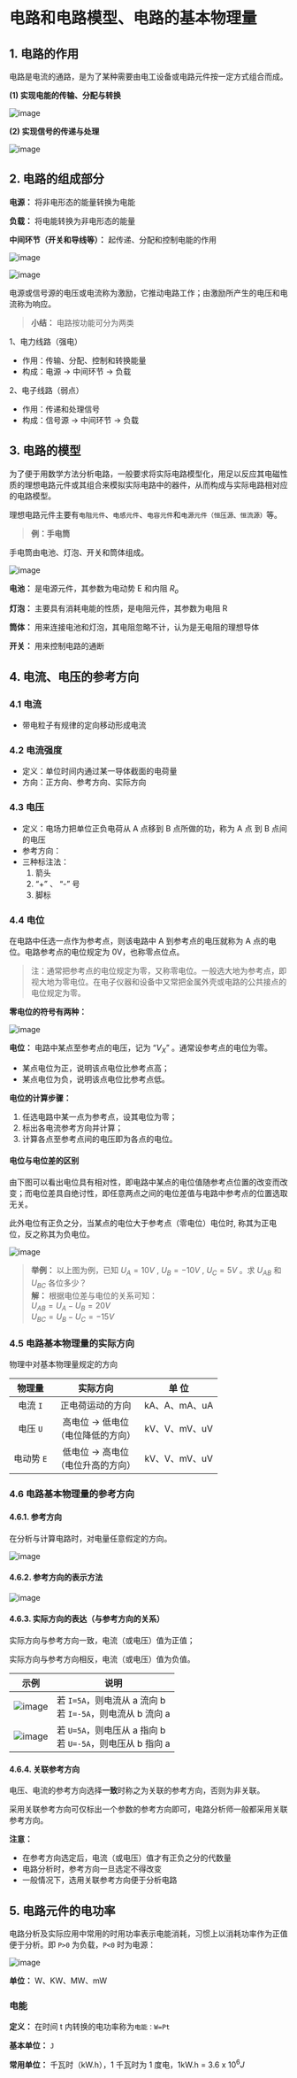 # 电路和电路模型、电路的基本物理量

## 1. 电路的作用

电路是电流的通路，是为了某种需要由电工设备或电路元件按一定方式组合而成。

**(1) 实现电能的传输、分配与转换**

![image](../image/01.png)

**(2) 实现信号的传递与处理**

![image](../image/02.png)

## 2. 电路的组成部分

**电源：** 将非电形态的能量转换为电能

**负载：** 将电能转换为非电形态的能量

**中间环节（开关和导线等）：** 起传递、分配和控制电能的作用

![image](../image/03.png)

![image](../image/04.png)

电源或信号源的电压或电流称为激励，它推动电路工作；由激励所产生的电压和电流称为响应。

> **小结：** 电路按功能可分为两类

1、电力线路（强电）

- 作用：传输、分配、控制和转换能量
- 构成：电源 -> 中间环节 -> 负载

2、电子线路（弱点）

- 作用：传递和处理信号
- 构成：信号源 -> 中间环节 -> 负载

## 3. 电路的模型

为了便于用数学方法分析电路，一般要求将实际电路模型化，用足以反应其电磁性质的理想电路元件或其组合来模拟实际电路中的器件，从而构成与实际电路相对应的电路模型。

理想电路元件主要有`电阻元件`、`电感元件`、`电容元件`和`电源元件（恒压源、恒流源）`等。

> **例：手电筒**

手电筒由电池、灯泡、开关和筒体组成。

![image](../image/05.png)

**电池：** 是电源元件，其参数为电动势 E 和内阻 $R_{o}$

**灯泡：** 主要具有消耗电能的性质，是电阻元件，其参数为电阻 R

**筒体：** 用来连接电池和灯泡，其电阻忽略不计，认为是无电阻的理想导体

**开关：** 用来控制电路的通断

## 4. 电流、电压的参考方向

### 4.1 电流

- 带电粒子有规律的定向移动形成电流

### 4.2 电流强度

- 定义：单位时间内通过某一导体截面的电荷量
- 方向：正方向、参考方向、实际方向

### 4.3 电压

- 定义：电场力把单位正负电荷从 A 点移到 B 点所做的功，称为 A 点 到 B 点间的电压
- 参考方向：
- 三种标注法：
  1. 箭头
  2. “+” 、 “-” 号
  3. 脚标

### 4.4 电位

在电路中任选一点作为参考点，则该电路中 A 到参考点的电压就称为 A 点的电位。电路参考点的电位规定为 0V，也称零点位点。

> 注：通常把参考点的电位规定为零，又称零电位。一般选大地为参考点，即视大地为零电位。在电子仪器和设备中又常把金属外壳或电路的公共接点的电位规定为零。

**零电位的符号有两种：**

![image](../image/54.png)

**电位：** 电路中某点至参考点的电压，记为 “$V_X$” 。通常设参考点的电位为零。

- 某点电位为正，说明该点电位比参考点高；
- 某点电位为负，说明该点电位比参考点低。

**电位的计算步骤：**

1. 任选电路中某一点为参考点，设其电位为零；
2. 标出各电流参考方向并计算；
3. 计算各点至参考点间的电压即为各点的电位。

#### 电位与电位差的区别

由下图可以看出电位具有相对性，即电路中某点的电位值随参考点位置的改变而改变；而电位差具自绝讨性，即任意两点之间的电位差值与电路中参考点的位置选取无关。

此外电位有正负之分，当某点的电位大于参考点（零电位）电位时, 称其为正电位，反之称其为负电位。

![image](../image/55.png)

> **举例：** 以上图为例，已知 $U_A = 10V$ , $U_B = -10V$ , $U_C = 5V$ 。求 $U_{AB}$ 和 $U_{BC}$ 各位多少？  
> **解：** 根据电位差与电位的关系可知：  
> $U_{AB} = U_A - U_B = 20V$  
> $U_{BC} = U_B - U_C = -15V$  

### 4.5 电路基本物理量的实际方向

物理中对基本物理量规定的方向

| 物理量 | 实际方向 | 单  位 |
| :----: | :----: | :----: |
| 电流 `I`| 正电荷运动的方向 | kA、A、mA、uA |
| 电压 `U` | 高电位 -> 低电位<br>（电位降低的方向） | kV、V、mV、uV |
| 电动势 `E` | 低电位 -> 高电位<br>（电位升高的方向） | kV、V、mV、uV |

### 4.6 电路基本物理量的参考方向

#### 4.6.1. 参考方向

在分析与计算电路时，对电量任意假定的方向。

![image](../image/06.png)

#### 4.6.2. 参考方向的表示方法

![image](../image/07.png)

#### 4.6.3. 实际方向的表达（与参考方向的关系）

实际方向与参考方向一致，电流（或电压）值为正值；

实际方向与参考方向相反，电流（或电压）值为负值。

| 示例 | 说明 |
| --- | --- |
| ![image](../image/08.png) | 若 `I=5A`，则电流从 a 流向 b<br>若 `I=-5A`，则电流从 b 流向 a |
| ![image](../image/09.png) | 若 `U=5A`，则电压从 a 指向 b<br>若 `U=-5A`，则电压从 b 指向 a |

#### 4.6.4. 关联参考方向

电压、电流的参考方向选择**一致**时称之为关联的参考方向，否则为非关联。

采用关联参考方向可仅标出一个参数的参考方向即可，电路分析师一般都采用关联参考方向。

**注意：**

- 在参考方向选定后，电流（或电压）值才有正负之分的代数量
- 电路分析时，参考方向一旦选定不得改变
- 一般情况下，选用关联参考方向便于分析电路

## 5. 电路元件的电功率

电路分析及实际应用中常用的时用功率表示电能消耗，习惯上以消耗功率作为正值便于分析。即 `P>0` 为负载，`P<0` 时为电源：

![image](../image/10.png)

**单位：** W、KW、MW、mW

### 电能

**定义：** 在时间 t 内转换的电功率称为`电能：W=Pt`

**基本单位：** `J`

**常用单位：** 千瓦时（kW.h），1 千瓦时为 1 度电，1kW.h = 3.6 x $10^{6}J$





















